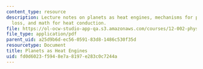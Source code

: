 ```yaml
---
content_type: resource
description: Lecture notes on planets as heat engines, mechanisms for planetary heat
  loss, and math for heat conduction.
file: https://ol-ocw-studio-app-qa.s3.amazonaws.com/courses/12-002-physics-and-chemistry-of-the-terrestrial-planets-fall-2008/fd0d6023f5948e7a8197e283c0c7244a_MIT12_002f08_lec13.pdf
file_type: application/pdf
parent_uid: a25d9b6d-ec56-0591-83d8-1486c530f35d
resourcetype: Document
title: Planets as Heat Engines
uid: fd0d6023-f594-8e7a-8197-e283c0c7244a
---
```

